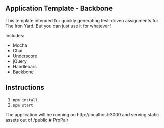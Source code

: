 ## Application Template - Backbone

This template intended for quickly generating test-driven assignments for The Iron Yard. But you can just use it for whatever!

Includes:

* Mocha
* Chai
* Underscore
* jQuery
* Handlebars
* Backbone

## Instructions

1. `npm install`
2. `npm start`

The application will be running on http://localhost:3000 and serving static assets out of /public.# ProPair
